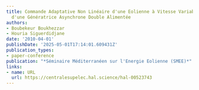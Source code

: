 ```yaml
---
title: Commande Adaptative Non Linéaire d'une Eolienne à Vitesse Variable Equipée
  d'une Génératrice Asynchrone Double Alimentée
authors:
- Boubekeur Boukhezzar
- Houria Siguerdidjane
date: '2010-04-01'
publishDate: '2025-05-01T17:14:01.609431Z'
publication_types:
- paper-conference
publication: "*Séminaire Méditerranéen sur l'Energie Eolienne (SMEE)*"
links:
- name: URL
  url: https://centralesupelec.hal.science/hal-00523743
---
```

